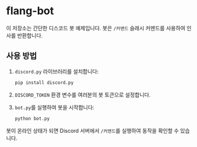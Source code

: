 # flang-bot

이 저장소는 간단한 디스코드 봇 예제입니다. 봇은 `/커맨드` 슬래시 커맨드를 사용하여 인사를 반환합니다.

## 사용 방법

1. `discord.py` 라이브러리를 설치합니다:
   ```bash
   pip install discord.py
   ```

2. `DISCORD_TOKEN` 환경 변수를 여러분의 봇 토큰으로 설정합니다.

3. `bot.py`를 실행하여 봇을 시작합니다:
   ```bash
   python bot.py
   ```

봇이 온라인 상태가 되면 Discord 서버에서 `/커맨드`를 실행하여 동작을 확인할 수 있습니다.
